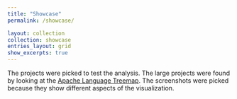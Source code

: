 ```yaml
---
title: "Showcase"
permalink: /showcase/

layout: collection
collection: showcase
entries_layout: grid
show_excerpts: true
---
```


The projects were picked to test the analysis. The large projects were found by looking at the [Apache Language Treemap](https://projects.apache.org/statistics.html). The screenshots were picked because they show different aspects of the visualization.
